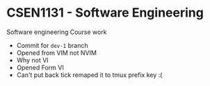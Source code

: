 # CSEN1131 - Software Engineering

Software engineering Course work

- Commit for `dev-1` branch
- Opened from VIM not NVIM
- Why not VI
- Opened Form VI
- Can't put back tick remaped it to tmux prefix key :(
